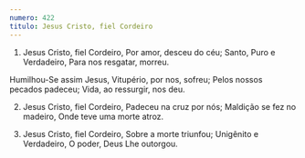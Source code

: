 ```yaml
---
numero: 422
titulo: Jesus Cristo, fiel Cordeiro
---
```

1. Jesus Cristo, fiel Cordeiro,
Por amor, desceu do céu;
Santo, Puro e Verdadeiro,
Para nos resgatar, morreu.

Humilhou-Se assim Jesus,
Vitupério, por nos, sofreu;
Pelos nossos pecados padeceu;
Vida, ao ressurgir, nos deu.

2. Jesus Cristo, fiel Cordeiro,
Padeceu na cruz por nós;
Maldição se fez no madeiro,
Onde teve uma morte atroz.

3. Jesus Cristo, fiel Cordeiro,
Sobre a morte triunfou;
Unigênito e Verdadeiro,
O poder, Deus Lhe outorgou.
